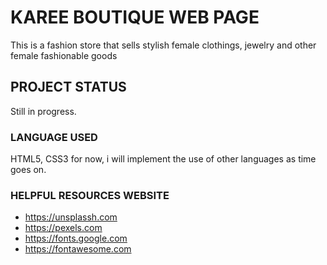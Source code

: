 # KAREE BOUTIQUE WEB PAGE
This is a fashion store that sells stylish female clothings, jewelry and other female fashionable goods

## PROJECT STATUS
Still in progress.

### LANGUAGE USED
HTML5, CSS3 for now, i will implement the use of other languages as time goes on.

### HELPFUL RESOURCES WEBSITE
- https://unsplassh.com
- https://pexels.com
- https://fonts.google.com
- https://fontawesome.com